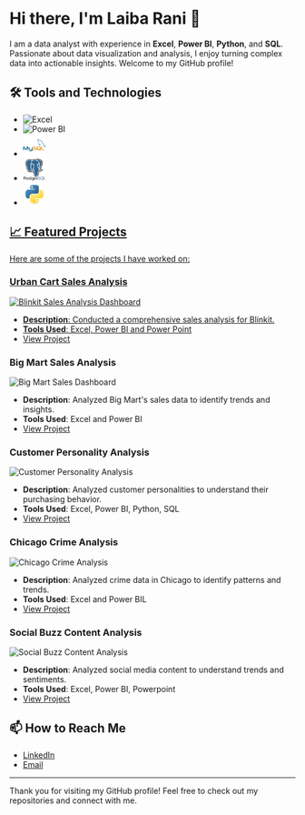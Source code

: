 # Hi there, I'm Laiba Rani 👋


I am a data analyst with experience in **Excel**, **Power BI**, **Python**, and **SQL**. Passionate about data visualization and analysis, I enjoy turning complex data into actionable insights. Welcome to my GitHub profile!

## 🛠️ Tools and Technologies
- ![Excel](https://img.shields.io/badge/Excel-217346?style=for-the-badge&logo=microsoft-excel&logoColor=white)
- ![Power BI](https://img.shields.io/badge/Power_BI-F2C811?style=for-the-badge&logo=power-bi&logoColor=black)
- <img src="https://raw.githubusercontent.com/devicons/devicon/master/icons/mysql/mysql-original-wordmark.svg" alt="mysql" width="40" height="40"/> </a> <a href="https://www.postgresql.org" target="_blank" rel="noreferrer">
- <img src="https://raw.githubusercontent.com/devicons/devicon/master/icons/postgresql/postgresql-original-wordmark.svg" alt="postgresql" width="40" height="40"/> </a> <a href="https://www.python.org" target="_blank" rel="noreferrer">
- <img src="https://raw.githubusercontent.com/devicons/devicon/master/icons/python/python-original.svg" alt="python" width="40" height="40"/>

## 📈 Featured Projects
Here are some of the projects I have worked on:

### Urban Cart Sales Analysis
![Blinkit Sales Analysis Dashboard](path/to/urban_cart_sales_dashboard.png)
- **Description**: Conducted a comprehensive sales analysis for Blinkit.
- **Tools Used**: Excel, Power BI and Power Point
- [View Project](https://github.com/Laiba-101/BLINKIT-SALES-ANALYSIS-POWER-BI)
  
### Big Mart Sales Analysis
![Big Mart Sales Dashboard](path/to/big_mart_sales_dashboard.png)
- **Description**: Analyzed Big Mart's sales data to identify trends and insights.
- **Tools Used**: Excel and Power BI
- [View Project](https://github.com/yourusername/big-mart-sales-analysis)

### Customer Personality Analysis
![Customer Personality Analysis](path/to/customer_personality_analysis.png)
- **Description**: Analyzed customer personalities to understand their purchasing behavior.
- **Tools Used**: Excel, Power BI, Python, SQL
- [View Project](https://github.com/yourusername/customer-personality-analysis)

### Chicago Crime Analysis
![Chicago Crime Analysis](path/to/chicago_crime_analysis.png)
- **Description**: Analyzed crime data in Chicago to identify patterns and trends.
- **Tools Used**: Excel and Power BIL
- [View Project](https://github.com/yourusername/chicago-crime-analysis)

### Social Buzz Content Analysis
![Social Buzz Content Analysis](path/to/social_buzz_content_analysis.png)
- **Description**: Analyzed social media content to understand trends and sentiments.
- **Tools Used**: Excel, Power BI, Powerpoint
- [View Project](https://github.com/yourusername/social-buzz-content-analysis)

## 📫 How to Reach Me
- [LinkedIn](https://www.linkedin.com/in/laiba-rani-577b75262/)
- [Email](mailto:raolaiba68@gnail.com)

---


Thank you for visiting my GitHub profile! Feel free to check out my repositories and connect with me.

<p align="left"> <a href="https://www.mysql.com/" target="_blank" rel="noreferrer">  </a> </p>




